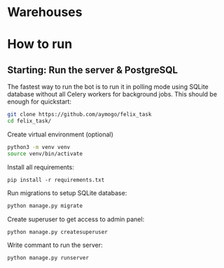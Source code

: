 # Warehouses
# How to run

## Starting: Run the server & PostgreSQL

The fastest way to run the bot is to run it in polling mode using SQLite database without all Celery workers for background jobs. This should be enough for quickstart:

``` bash
git clone https://github.com/aymogo/felix_task
cd felix_task/
```

Create virtual environment (optional)
``` bash
python3 -m venv venv
source venv/bin/activate
```

Install all requirements:
```
pip install -r requirements.txt
```


Run migrations to setup SQLite database:
``` bash
python manage.py migrate
```

Create superuser to get access to admin panel:
``` bash
python manage.py createsuperuser
```

Write commant to run the server:
``` bash
python manage.py runserver
```

